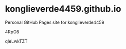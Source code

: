 # konglieverde4459.github.io
Personal GitHub Pages site for konglieverde4459






























4RpO8

qIeLwkTZT
